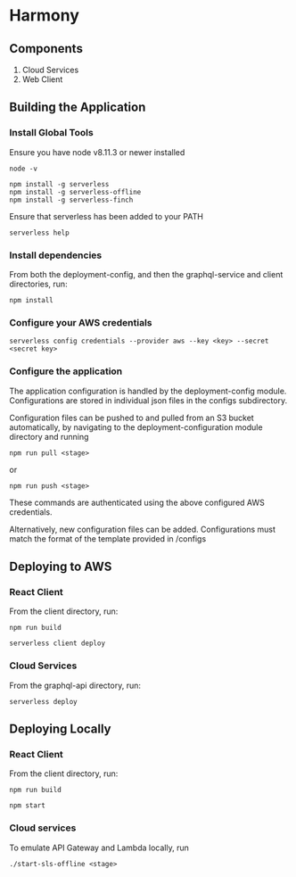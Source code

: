 # Harmony
## Components
1. Cloud Services
2. Web Client

## Building the Application

### Install Global Tools
Ensure you have node v8.11.3 or newer installed
```
node -v
```

```
npm install -g serverless
npm install -g serverless-offline
npm install -g serverless-finch
```
Ensure that serverless has been added to your PATH
```
serverless help
```

### Install dependencies
From both the deployment-config, and then the graphql-service and client directories, run:
```
npm install
```

### Configure your AWS credentials
```
serverless config credentials --provider aws --key <key> --secret <secret key>
```

### Configure the application
The application configuration is handled by the deployment-config module. Configurations are stored in individual json files in the configs subdirectory.

Configuration files can be pushed to and pulled from an S3 bucket automatically, by navigating to the deployment-configuration module directory and running
```
npm run pull <stage>
```
or
```
npm run push <stage>
```

These commands are authenticated using the above configured AWS credentials.

Alternatively, new configuration files can be added. Configurations must match the format of the template provided in /configs

## Deploying to AWS
### React Client
From the client directory, run:
```
npm run build
```
```
serverless client deploy
```
### Cloud Services
From the graphql-api directory, run:
```
serverless deploy
```
## Deploying Locally
### React Client
From the client directory, run:
```
npm run build
```
```
npm start
```
### Cloud services
To emulate API Gateway and Lambda locally, run
```
./start-sls-offline <stage>
